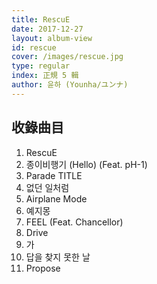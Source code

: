 ```yaml
---
title: RescuE
date: 2017-12-27
layout: album-view
id: rescue
cover: /images/rescue.jpg
type: regular
index: 正規 5 輯
author: 윤하 (Younha/ユンナ)
---
```


## 收錄曲目

1. RescuE
2. 종이비행기 (Hello) (Feat. pH-1)
3. Parade <span class="badge">TITLE</span>
4. 없던 일처럼
5. Airplane Mode
6. 예지몽
7. FEEL (Feat. Chancellor)
8. Drive
9. 가
10. 답을 찾지 못한 날
11. Propose
